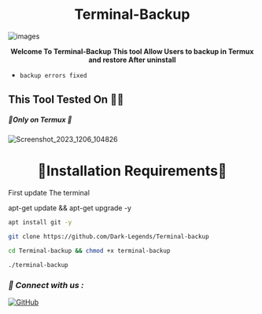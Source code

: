 <h1 align="center">Terminal-Backup</h1>

![images](https://github.com/Dark-Legends/Terminal-backup/assets/142109781/2bd16c63-3580-456c-a119-39a4e7bbdf35)

<b><p align="center">Welcome To Terminal-Backup This tool Allow Users to backup in Termux and restore After uninstall </p></b>


- ` backup errors fixed `


<h2>This Tool Tested On 👨‍💻</h2>

<h5>🔴Only on Termux 🔴</h5>

![Screenshot_2023_1206_104826](https://github.com/Dark-Legends/Terminal-backup/assets/142109781/f1157315-14d7-4e59-b46f-02da8761ebe4)

<h1 align="center">🔰Installation Requirements🔰</h1>

<p>First update The terminal</p>

<p>apt-get update && apt-get upgrade -y</p>

```bash
apt install git -y
```

```bash
git clone https://github.com/Dark-Legends/Terminal-backup
```

```bash
cd Terminal-backup && chmod +x terminal-backup 
```

```bash
./terminal-backup
```

<h3><b><i>📡 Connect with us :</i></b></h3>


[![GitHub](https://img.shields.io/badge/GitHub-Profile-black?style=flat-square&logo=github)](https://github.com/Dark-Legends)
